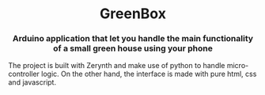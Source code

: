 <h1 align="center">GreenBox</h1>
<h3 align="center">Arduino application that let you handle the main functionality of a small green house using your phone</h3>

<p> The project is built with Zerynth and make use of python to handle micro-controller logic. On the other hand, the interface is made with pure html, css and javascript. </p>
